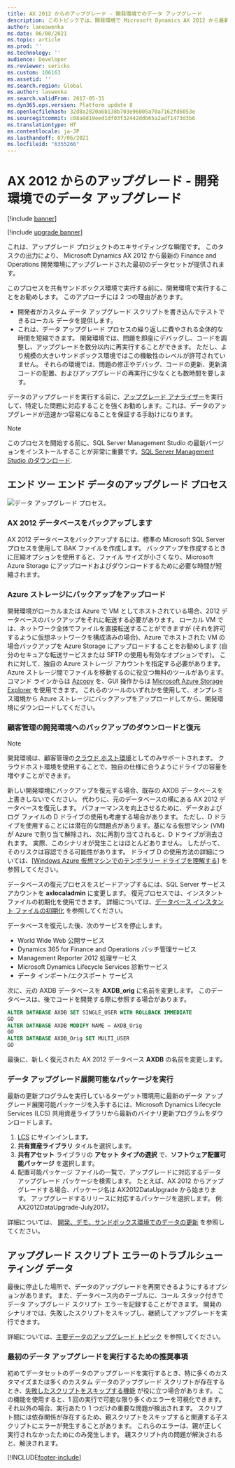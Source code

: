 ```yaml
---
title: AX 2012 からのアップグレード - 開発環境でのデータ アップグレード
description: このトピックでは、開発環境で Microsoft Dynamics AX 2012 から最新の Finance and Operations にアップグレードする詳細なプロセスを説明します。
author: laneswenka
ms.date: 06/08/2021
ms.topic: article
ms.prod: ''
ms.technology: ''
audience: Developer
ms.reviewer: sericks
ms.custom: 106163
ms.assetid: ''
ms.search.region: Global
ms.author: laswenka
ms.search.validFrom: 2017-05-31
ms.dyn365.ops.version: Platform update 8
ms.openlocfilehash: 32d8a2820a6b138b703e96005a70a7162fd6053e
ms.sourcegitcommit: c08a9d19eed1df03f32442ddb65a2adf1473d3b6
ms.translationtype: HT
ms.contentlocale: ja-JP
ms.lasthandoff: 07/06/2021
ms.locfileid: "6355266"
---
```

# <a name="upgrade-from-ax-2012---data-upgrade-in-development-environments"></a>AX 2012 からのアップグレード - 開発環境でのデータ アップグレード

[!include [banner](../includes/banner.md)]

[!include [upgrade banner](../includes/upgrade-banner.md)]

これは、アップグレード プロジェクトのエキサイティングな瞬間です。 このタスクの出力により、 Microsoft Dynamics AX 2012 から最新の Finance and Operations 開発環境にアップグレードされた最初のデータセットが提供されます。

このプロセスを共有サンドボックス環境で実行する前に、開発環境で実行することをお勧めします。 このアプローチには 2 つの理由があります。

- 開発者がカスタム データ アップグレード スクリプトを書き込んでテストできるローカル データを提供します。
- これは、データ アップグレード プロセスの繰り返しに費やされる全体的な時間を短縮できます。 開発環境では、問題を即座にデバッグし、コードを調整し、アップグレードを数分以内に再実行することができます。 ただし、より規模の大きいサンドボックス環境ではこの機敏性のレベルが許可されていません。 それらの環境では、問題の修正やデバッグ、コードの更新、更新済コードの配置、およびアップグレードの再実行に少なくとも数時間を要します。

データのアップグレードを実行する前に、[アップグレード アナライザー](upgrade-analyzer-tool.md)を実行して、特定した問題に対応することを強くお勧めします。これは、データのアップグレードが迅速かつ容易になることを保証する手助けになります。

> [!NOTE]
> このプロセスを開始する前に、SQL Server Management Studio の最新バージョンをインストールすることが非常に重要です。[SQL Server Management Studio のダウンロード](/sql/ssms/download-sql-server-management-studio-ssms). 

## <a name="end-to-end-data-upgrade-process"></a>エンド ツー エンド データのアップグレード プロセス

![データ アップグレード プロセス。](media/endToEndDataUpgradeProcess.png)

### <a name="back-up-your-ax-2012-database"></a>AX 2012 データベースをバックアップします

AX 2012 データベースをバックアップするには、標準の Microsoft SQL Server プロセスを使用して BAK ファイルを作成します。 バックアップを作成するときに圧縮オプションを使用すると、ファイル サイズが小さくなり、Microsoft Azure Storage にアップロードおよびダウンロードするために必要な時間が短縮されます。

### <a name="upload-the-backup-to-azure-storage"></a>Azure ストレージにバックアップをアップロード

開発環境がローカルまたは Azure で VM としてホストされている場合、2012 データベースのバックアップをそれに転送する必要があります。 ローカル VM では、ネットワーク全体でファイルを直接転送することができますが (それを許可するように仮想ネットワークを構成済みの場合)、Azure でホストされた VM の場合バックアップを Azure Storage にアップロードすることをお勧めします (自分のセキュアな転送サービスまたは SFTP の使用も有効なオプションです)。 これに対して、独自の Azure ストレージ アカウントを指定する必要があります。 Azure ストレージ間でファイルを移動するのに役立つ無料のツールがあります。コマンド ラインからは [Azcopy](/azure/storage/storage-use-azcopy) を、GUI 操作からは [Microsoft Azure Storage Explorer](https://storageexplorer.com/) を使用できます。 これらのツールのいずれかを使用して、オンプレミス環境から Azure ストレージにバックアップをアップロードしてから、開発環境にダウンロードしてください。

### <a name="download-and-restore-the-backup-to-the-customer-managed-development-environment"></a>顧客管理の開発環境へのバックアップのダウンロードと復元

> [!NOTE]
> 開発環境は、顧客管理の[クラウド ホスト環境](../dev-tools/access-instances.md)としてのみサポートされます。 クラウドホスト環境を使用することで、独自の仕様に合うようにドライブの容量を増やすことができます。  

新しい開発環境にバックアップを復元する場合、既存の AXDB データベースを上書きしないでください。 代わりに、元のデータベースの横にある AX 2012 データベースを復元します。 パフォーマンスを向上させるために、データおよびログ ファイルの D ドライブの使用も考慮する場合があります。 ただし、D ドライブを使用することには潜在的な問題点があります。基になる仮想マシン (VM) が Azure で割り当て解除され、次に再割り当てされると、D ドライブが消去されます。 実際、このシナリオが発生ことはほとんどありません。 したがって、そのリスクは容認できる可能性があります。 ドライブ D の使用方法の詳細については、[[Windows Azure 仮想マシンでのテンポラリー ドライブを理解する](/archive/blogs/mast/understanding-the-temporary-drive-on-windows-azure-virtual-machines)] を参照してください。

データベースの復元プロセスをスピードアップするには、SQL Server サービスアカウントを **axlocaladmin** に変更します。 復元プロセスでは、インスタント ファイルの初期化を使用できます。 詳細については、[データベース インスタント ファイルの初期化](/sql/relational-databases/databases/database-instant-file-initialization) を参照してください。

データベースを復元した後、次のサービスを停止します。

- World Wide Web 公開サービス
- Dynamics 365 for Finance and Operations バッチ管理サービス
- Management Reporter 2012 処理サービス
- Microsoft Dynamics Lifecycle Services 診断サービス
- データ インポート/エクスポート サービス

次に、元の AXDB データベースを **AXDB_orig** に名前を変更します。 このデータベースは、後でコードを開発する際に参照する場合があります。
```sql
ALTER DATABASE AXDB SET SINGLE_USER WITH ROLLBACK IMMEDIATE
GO
ALTER DATABASE AXDB MODIFY NAME = AXDB_Orig
GO
ALTER DATABASE AXDB_Orig SET MULTI_USER
GO
```

最後に、新しく復元された AX 2012 データベース **AXDB** の名前を変更します。

### <a name="run-the-data-upgrade-deployable-package"></a>データ アップグレード展開可能なパッケージを実行 

最新の更新プログラムを実行しているターゲット環境用に最新のデータ アップグレード展開可能パッケージを入手するには、Microsoft Dynamics Lifecycle Services (LCS) 共用資産ライブラリから最新のバイナリ更新プログラムをダウンロードします。

1. [LCS](https://lcs.dynamics.com/) にサインインします。
2. **共有資産ライブラリ** タイルを選択します。
3. **共有アセット** ライブラリの **アセット タイプの選択** で、**ソフトウェア配置可能パッケージ** を選択します。
4. 配置可能パッケージ ファイルの一覧で、アップグレードに対応するデータ アップグレード パッケージを検索します。 たとえば、AX 2012 からアップグレードする場合、パッケージ名は AX2012DataUpgrade から始まります。 アップグレードするリリースに対応するパッケージを選択します。 例: AX2012DataUpgrade-July2017。

詳細については、 [開発、デモ、サンドボックス環境でのデータの更新](upgrade-data-to-latest-update.md) を参照してください。 

## <a name="troubleshooting-data-upgrade-script-errors"></a>アップグレード スクリプト エラーのトラブルシューティング データ

最後に停止した場所で、データのアップグレードを再開できるようにするオプションがあります。 また、データベース内のテーブルに、コール スタック付きでデータ アップグレード スクリプト エラーを記録することができます。 開発のシナリオでは、失敗したスクリプトをスキップし、継続してアップグレードを実行できます。

詳細については、[主要データのアップグレード トピック](upgrade-data-to-latest-update.md#troubleshoot-upgrade-script-errors) を参照してください。

### <a name="recommendation-for-the-first-data-upgrade-run"></a>最初のデータ アップグレードを実行するための推奨事項

初めてデータセットのデータのアップグレードを実行するとき、特に多くのカスタマイズまたは多くのカスタム データのアップグレード スクリプトが存在するとき、[失敗したスクリプトをスキップする機能](upgrade-data-to-latest-update.md) が役に立つ場合があります。 この機能を使用すると、1 回の実行で可能な限り多くのエラーを可視化できます。 それ以外の場合、実行あたり 1 つだけの重要な問題が検出されます。 スクリプト間には依存関係が存在するため、親スクリプトをスキップすると関連する子スクリプトにエラーが発生することがあります。 これらのエラーは、親が正しく実行されなかったためにのみ発生します。 親スクリプト内の問題が解決されると、解決されます。


[!INCLUDE[footer-include](../../../includes/footer-banner.md)]
